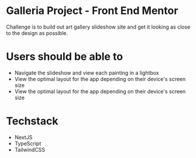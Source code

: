 # Galleria Project - Front End Mentor
Challenge is to build out art gallery slideshow site and get it looking as close to the design as possible.

# Users should be able to
- Navigate the slideshow and view each painting in a lightbox
- View the optimal layout for the app depending on their device's screen size
- View the optimal layout for the app depending on their device's screen size

# Techstack 
- NextJS
- TypeScript
- TailwindCSS

